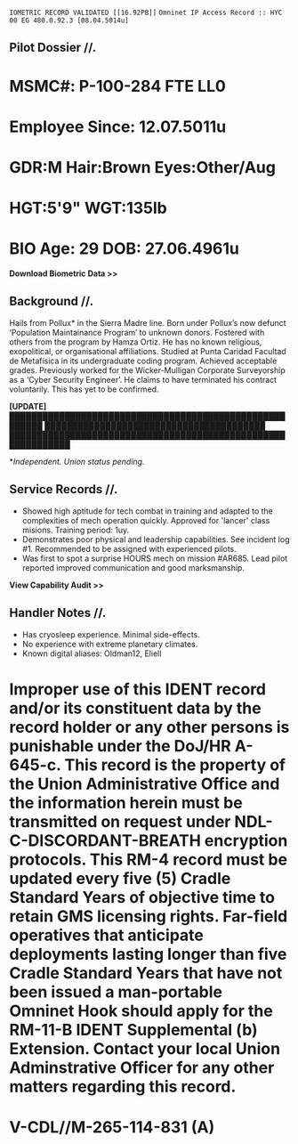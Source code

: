 `IOMETRIC RECORD VALIDATED [[16.92PB]]`
`Omninet IP Access Record :: HYC 00 EG 480.0.92.3 [08.04.5014u]` 

## Pilot Dossier //.

# MSMC#: P-100-284 FTE LL0
# Employee Since: 12.07.5011u
# GDR:M Hair:Brown Eyes:Other/Aug
# HGT:5'9" WGT:135lb
# BIO Age: 29 DOB: 27.06.4961u

**Download Biometric Data >>**

## Background //.

Hails from Pollux* in the Sierra Madre line. Born under Pollux’s now defunct ‘Population Maintainance Program’ to unknown donors. Fostered with others from the program by Hamza Ortiz. He has no known religious, exopolitical, or organisational affiliations. Studied at Punta Caridad Facultad de Metafísica in its undergraduate coding program. Achieved acceptable grades. Previously worked for the Wicker-Mulligan Corporate Surveyorship as a ‘Cyber Security Engineer’. He claims to have terminated his contract voluntarily. This has yet to be confirmed. 

**[UPDATE]** 
&#9608;&#9608;&#9608;&#9608;&#9608;&#9608;&#9608;&#9608;&#9608;&#9608;&#9608;&#9608;&#9608;&#9608;&#9608;&#9608;&#9608;&#9608;&#9608;&#9608;&#9608;&#9608;&#9608;&#9608;&#9608;&#9608;&#9608;&#9608;&#9608;&#9608;&#9608;&#9608;&#9608;&#9608;&#9608;&#9608;&#9608;&#9608;&#9608;&#9608;&#9608;&#9608;&#9608;&#9608;&#9608;&#9608;&#9608;&#9608;&#9608;&#9608;&#9608;&#9608;&#9608;&#9608;&#9608;&#9608;
&#9608;&#9608;&#9608;&#9608;&#9608;&#9608;&#9608;&#9608;&#9608;&#9608;&#9608;&#9608;&#9608;&#9608;&#9608;&#9608;&#9608;&#9608;&#9608;&#9608;&#9608;&#9608;&#9608;&#9608;&#9608;&#9608;&#9608;&#9608;&#9608;&#9608;&#9608;&#9608;&#9608;&#9608;&#9608;&#9608;&#9608;&#9608;&#9608;&#9608;
&#9608;&#9608;&#9608;&#9608;&#9608;&#9608;&#9608;&#9608;&#9608;&#9608;&#9608;&#9608;&#9608;&#9608;&#9608;&#9608;&#9608;&#9608;&#9608;&#9608;&#9608;&#9608;&#9608;&#9608;&#9608;&#9608;&#9608;&#9608;&#9608;&#9608;&#9608;&#9608;&#9608;&#9608;&#9608;&#9608;&#9608;&#9608;&#9608;&#9608;&#9608;&#9608;&#9608;&#9608;&#9608;&#9608;&#9608;&#9608;&#9608;&#9608;&#9608;&#9608;&#9608;&#9608;&#9608;&#9608;&#9608;&#9608;&#9608;&#9608;&#9608;

**Independent. Union status pending.*

## Service Records //.

- Showed high aptitude for tech combat in training and adapted to the complexities of mech operation quickly. Approved for 'lancer' class misions. Training period: 1uy.
- Demonstrates poor physical and leadership capabilities. See incident log #1. Recommended to be assigned with experienced pilots.
- Was first to spot a surprise HOURS mech on mission #AR685. Lead pilot reported improved communication and good marksmanship.

**View Capability Audit >>**

## Handler Notes //.

- Has cryosleep experience. Minimal side-effects.
- No experience with extreme planetary climates.
- Known digital aliases: Oldman12, Eliell

# Improper use of this IDENT record and/or its constituent data by the record holder or any other persons is punishable under the DoJ/HR A-645-c. This record is the property of the Union Administrative Office and the information herein must be transmitted on request under NDL-C-DISCORDANT-BREATH encryption protocols. This RM-4 record must be updated every five (5) Cradle Standard Years of objective time to retain GMS licensing rights. Far-field operatives that anticipate deployments lasting longer than five Cradle Standard Years that have not been issued a man-portable Omninet Hook should apply for the RM-11-B IDENT Supplemental (b) Extension. Contact your local Union Adminstrative Officer for any other matters regarding this record. 
# V-CDL//M-265-114-831 (A)